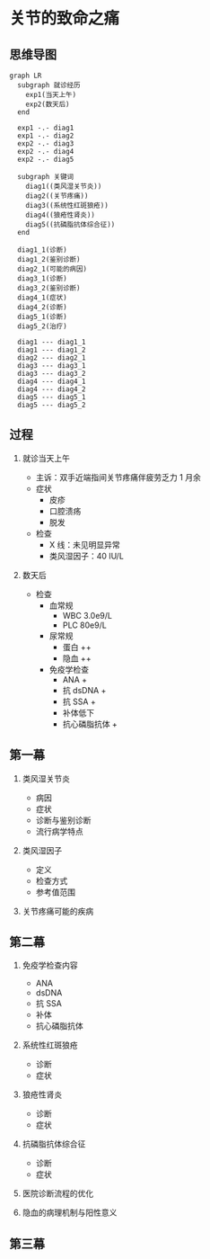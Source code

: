 关节的致命之痛
==============
## 思维导图

```mermaid
graph LR
  subgraph 就诊经历
    exp1(当天上午)
    exp2(数天后)
  end

  exp1 -.- diag1
  exp1 -.- diag2
  exp2 -.- diag3
  exp2 -.- diag4
  exp2 -.- diag5

  subgraph 关键词
    diag1((类风湿关节炎))
    diag2((关节疼痛))
    diag3((系统性红斑狼疮))
    diag4((狼疮性肾炎))
    diag5((抗磷脂抗体综合征))
  end

  diag1_1(诊断)
  diag1_2(鉴别诊断)
  diag2_1(可能的病因)
  diag3_1(诊断)
  diag3_2(鉴别诊断)
  diag4_1(症状)
  diag4_2(诊断)
  diag5_1(诊断)
  diag5_2(治疗)

  diag1 --- diag1_1
  diag1 --- diag1_2
  diag2 --- diag2_1
  diag3 --- diag3_1
  diag3 --- diag3_2
  diag4 --- diag4_1
  diag4 --- diag4_2
  diag5 --- diag5_1
  diag5 --- diag5_2
```


## 过程
1. 就诊当天上午
    - 主诉：双手近端指间关节疼痛伴疲劳乏力 1 月余
    - 症状
        - 皮疹
        - 口腔溃疡
        - 脱发
    - 检查
        - X 线：未见明显异常
        - 类风湿因子：40 IU/L

1. 数天后
    - 检查
        - 血常规
            - WBC 3.0e9/L
            - PLC 80e9/L
        - 尿常规
            - 蛋白 ++
            - 隐血 ++
        - 免疫学检查
            - ANA +
            - 抗 dsDNA +
            - 抗 SSA +
            - 补体低下
            - 抗心磷脂抗体 +

## 第一幕
1. 类风湿关节炎
    - 病因
    - 症状
    - 诊断与鉴别诊断
    - 流行病学特点

1. 类风湿因子
    - 定义
    - 检查方式
    - 参考值范围

1. 关节疼痛可能的疾病

## 第二幕
1. 免疫学检查内容
    - ANA
    - dsDNA
    - 抗 SSA
    - 补体
    - 抗心磷脂抗体

1. 系统性红斑狼疮
    - 诊断
    - 症状

1. 狼疮性肾炎
    - 诊断
    - 症状

1. 抗磷脂抗体综合征
    - 诊断
    - 症状

1. 医院诊断流程的优化

1. 隐血的病理机制与阳性意义

## 第三幕

